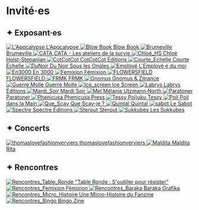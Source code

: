 <!-- invited page -->
# Invité·es

## ✦ Exposant·es

<div class="exposant-grid">

<a class="exposant-card" href="https://lapo.fr" target="_blank">
  <img src="/assets/image/Publication_Exposant·es_24.png" alt="L'Apocalypse">
  <span>L'Apocalypse</span>
</a>

<a class="exposant-card" href="https://blowbook.be" target="_blank">
  <img src="/assets/image/Publication_Exposant·es_14.png" alt="Blow Book">
  <span>Blow Book</span>
</a>

<a class="exposant-card" href="https://www.instagram.com/brumeville/" target="_blank">
  <img src="/assets/image/Publication_Exposant·es_13.png" alt="Brumeville">
  <span>Brumeville</span>
</a>

<a class="exposant-card" href="https://anaislapel.fr" target="_blank">
  <img src="/assets/image/Publication_Exposant·es_7.png" alt="CATA">
  <span>CATA - Les ateliers de la survie</span>
</a>

<a class="exposant-card" href="https://www.instagram.com/botfish99/" target="_blank">
  <img src="/assets/image/Publication_Exposant·es_26.png" alt="Chloé_HS">
  <span>Chloé Holst-Stepanian</span>
</a>

<a class="exposant-card" href="https://cotcotcot-editions.com" target="_blank">
  <img src="/assets/image/Publication_Exposant·es_22.png" alt="CotCotCot">
  <span>CotCotCot Éditions</span>
</a>

<a class="exposant-card" href="https://www.instagram.com/studiocourteechelle/" target="_blank">
  <img src="/assets/image/Publication_Exposant·es_4.png" alt="Courte_Echelle">
  <span>Courte Échelle</span>
</a>

<a class="exposant-card" href="https://du-noir-sous-les-ongles.fr" target="_blank">
  <img src="/assets/image/Publication_Exposant·es_17.png" alt="DuNoir">
  <span>Du Noir Sous les Ongles</span>
</a>

<a class="exposant-card" href="https://employe-du-moi.org" target="_blank">
  <img src="/assets/image/Publication_Exposant·es_10.png" alt="Employé">
  <span>L'Employé·e du moi</span>
</a>

<a class="exposant-card" href="https://en3000editions.be" target="_blank">
  <img src="/assets/image/Publication_Exposant·es_18.png" alt="En3000">
  <span>En 3000</span>
</a>

<a class="exposant-card" href="https://femixion.space" target="_blank">
  <img src="/assets/image/Publication_Exposant·es_.png" alt="Femixion">
  <span>Fémixion</span>
</a>

<a class="exposant-card" href="https://mastodon.social/@FranDeJonge" target="_blank">
  <img src="/assets/image/Publication_Exposant·es_16.png" alt="FLOWERSFIELD">
  <span>FLOWERSFIELD</span>
</a>

<a class="exposant-card" href="https://fremok.org" target="_blank">
  <img src="/assets/image/Publication_Exposant·es_9.png" alt="FRMK">
  <span>FRMK</span>
</a>

<a class="exposant-card" href="https://gnomus.net" target="_blank">
  <img src="/assets/image/Publication_Exposant·es_5.png" alt="Gnomus">
  <span>Gnomus & Zitrance</span>
</a>

<a class="exposant-card" href="https://www.instagram.com/guerre_molle/" target="_blank">
  <img src="/assets/image/Publication_Exposant·es_29.png" alt="Guerre Molle">
  <span>Guerre Molle</span>
</a>

<a class="exposant-card" href="https://icescreen.be" target="_blank">
  <img src="/assets/image/Publication_Exposant·es_25.png" alt="Ice_screen">
  <span>Ice Screen</span>
</a>

<a class="exposant-card" href="https://editionslabrys.com" target="_blank">
  <img src="/assets/image/Publication_Exposant·es_23.png" alt="Labrys">
  <span>Labrys Éditions</span>
</a>

<a class="exposant-card" href="https://www.instagram.com/editions_mardisoir/" target="_blank">
  <img src="/assets/image/Publication_Exposant·es_11.png" alt="Mardi_Soir">
  <span>Mardi Soir</span>
</a>

<a class="exposant-card" href="https://www.instagram.com/mel_utzmann_north/" target="_blank">
  <img src="/assets/image/Publication_Exposant·es_28.png" alt="Mel">
  <span>Mélanie Utzmann‑North</span>
</a>

<a class="exposant-card" href="https://ateliersdutoner.com" target="_blank">
  <img src="/assets/image/Publication_Exposant·es_19.png" alt="Paratoner">
  <span>Paratoner</span>
</a>

<a class="exposant-card" href="https://phenicusapress.com" target="_blank">
  <img src="/assets/image/Publication_Exposant·es_6.png" alt="Phenicusa">
  <span>Phenicusa Press</span>
</a>

<a class="exposant-card" href="https://ultravnr.be/PJT/" target="_blank">
  <img src="/assets/image/Publication_Exposant·es_15.png" alt="Tessy">
  <span>Poïjuku Tessy</span>
</a>

<a class="exposant-card" href="https://www.instagram.com/editions.poildanslamain/" target="_blank">
  <img src="/assets/image/Publication_Exposant·es_20.png" alt="Poil">
  <span>Poil dans la Main</span>
</a>

<a class="exposant-card" href="https://www.instagram.com/que_scay_je/" target="_blank">
  <img src="/assets/image/Publication_Exposant·es_12.png" alt="Que_Scay">
  <span>Que Scay-je ?</span>
</a>

<a class="exposant-card" href="https://quintalatelier.com" target="_blank">
  <img src="/assets/image/Publication_Exposant·es_2.png" alt="Quintal">
  <span>Quintal</span>
</a>

<a class="exposant-card" href="https://le-sabot.fr" target="_blank">
  <img src="/assets/image/Publication_Exposant·es_8.png" alt="sabot">
  <span>Le Sabot</span>
</a>

<a class="exposant-card" href="https://spectre-editions.tumblr.com" target="_blank">
  <img src="/assets/image/Publication_Exposant·es_3.png" alt="Spectre">
  <span>Spectre Éditions</span>
</a>

<a class="exposant-card" href="https://sterput.org" target="_blank">
  <img src="/assets/image/Publication_Exposant·es_21.png" alt="Sterput">
  <span>Sterput</span>
</a>

<a class="exposant-card" href="https://www.instagram.com/les_succubes/" target="_blank">
  <img src="/assets/image/Publication_Exposant·es_27.png" alt="Sukkubes">
  <span>Les Sukkubes</span>
</a>

<!-- Ajoute autant de blocs que nécessaire -->

</div>


## ✦ Concerts

<div class="exposant-grid">

<a class="exposant-card" href="https://www.instagram.com/thomaslovefashionverviers/" target="_blank">
  <img src="/assets/image/Publication_Concert_01.png" alt="thomaslovefashionverviers">
  <span>thomaslovefashionverviers</span>
</a>

<a class="exposant-card" href="https://soundcloud.com/am-lie-allegret" target="_blank">
  <img src="/assets/image/Publication_Concert_02.png" alt="Maldita">
  <span>Maldita Rita</span>
</a>

</div>


## ✦ Rencontres

<div class="exposant-grid">

<a class="exposant-card" href="lavignette-site/assets/image/Publication_Pauline.png" target="_blank">
  <img src="/assets/image/table_ronde_image.png" alt="Rencontres_Table_Ronde">
  <span>"Table Ronde : S'outiller pour résister"</span>
</a>

<a class="exposant-card" href="lavignette-site/assets/image/Publication_Femixion.png" target="_blank">
  <img src="/assets/image/femixion_image_2.png" alt="Rencontres_Femixion">
  <span>Fémixion</span>
</a>

<a class="exposant-card" href="lavignette-site/assets/image/Publication_Baraka.png" target="_blank">
  <img src="/assets/image/baraka_image_2.png" alt="Rencontres_Baraka">
  <span>Baraka Grafika</span>
</a>

<a class="exposant-card" href="lavignette-site/assets/image/Publication_Niko.png" target="_blank">
  <img src="/assets/image/micro_histoire.png" alt="Rencontres_Micro_Histoire">
  <span>Une Micro-Histoire du Fanzine</span>
</a>

<a class="exposant-card" href="lavignette-site/assets/image/Publication_Bingo.png" target="_blank">
  <img src="/assets/image/bingo_image_2.png" alt="Rencontres_Bingo">
  <span>Bingo Zine</span>
</a>

<!-- Ajoute autant de blocs que nécessaire -->

</div>